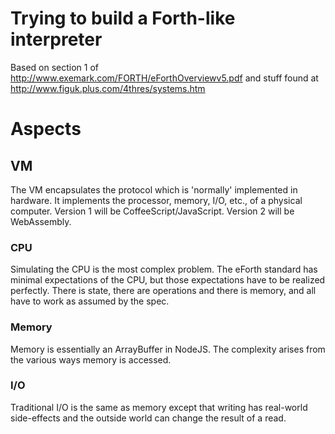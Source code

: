 # Trying to build a Forth-like interpreter

Based on section 1 of http://www.exemark.com/FORTH/eForthOverviewv5.pdf and
stuff found at http://www.figuk.plus.com/4thres/systems.htm

# Aspects

## VM

The VM encapsulates the protocol which is 'normally' implemented in hardware.
It implements the processor, memory, I/O, etc., of a physical computer.
Version 1 will be CoffeeScript/JavaScript. Version 2 will be WebAssembly.

### CPU

Simulating the CPU is the most complex problem. The eForth standard has
minimal expectations of the CPU, but those expectations have to be realized
perfectly. There is state, there are operations and there is memory, and all
have to work as assumed by the spec.

### Memory

Memory is essentially an ArrayBuffer in NodeJS. The complexity arises from the
various ways memory is accessed.

### I/O

Traditional I/O is the same as memory except that writing has real-world
side-effects and the outside world can change the result of a read.


